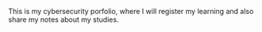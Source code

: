 This is my cybersecurity porfolio, where I will register my learning and also share my notes about my studies.
